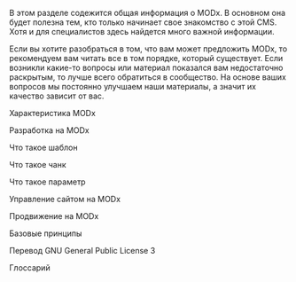 В этом разделе содежится общая информация о MODx. В основном она будет полезна тем, кто только начинает свое знакомство с этой CMS. Хотя и для специалистов здесь найдется много важной информации.

Если вы хотите разобраться в том, что вам может предложить MODx, то рекомендуем вам читать все в том порядке, который существует. Если возникли какие-то вопросы или материал показался вам недостаточно раскрытым, то лучше всего обратиться в сообщество. На основе ваших вопросов мы постоянно улучшаем наши материалы, а значит их качество зависит от вас.

Характеристика MODx

Разработка на MODx

Что такое шаблон

Что такое чанк

Что такое параметр

Управление сайтом на MODx

Продвижение на MODx

Базовые принципы

Перевод GNU General Public License 3

Глоссарий

